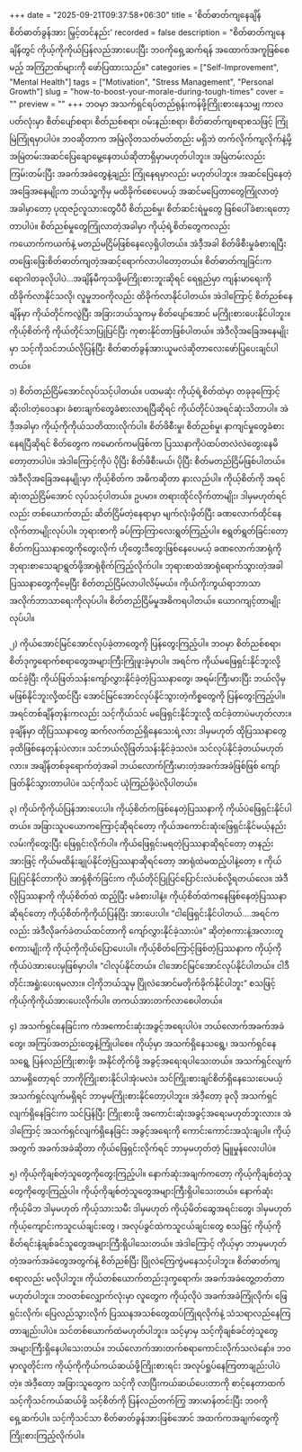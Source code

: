 +++
date = "2025-09-21T09:37:58+06:30"
title = 'စိတ်ဓာတ်ကျနေချိန် စိတ်ဓာတ်ခွန်အား မြှင့်တင်နည်း'
recorded = false
description = "စိတ်ဓာတ်ကျနေချိန်တွင် ကိုယ့်ကိုကိုယ်ပြန်လည်အားပေးပြီး ဘဝကိုရှေ့ဆက်ရန် အထောက်အကူဖြစ်စေမည့် အကြံဉာဏ်များကို ဖော်ပြထားသည်။"
categories = ["Self-Improvement", "Mental Health"]
tags = ["Motivation", "Stress Management", "Personal Growth"]
slug = "how-to-boost-your-morale-during-tough-times"
cover = ""
preview = ""
+++
ဘဝမှာ အသက်ရှင်ရပ်တည်ရုန်းကန်ဖို့ကြိုးစားနေသမျှ ကာလပတ်လုံးမှာ စိတ်ပျော်စရာ၊ စိတ်ညစ်စရာ၊ ဝမ်းနည်းစရာ၊ စိတ်ဓာတ်ကျစရာစသဖြင့် ကြုံမြဲကြုံရမှာပါပဲ။ ဘဝဆိုတာက အမြဲလိုတသတ်မတ်တည်း မရှိဘဲ တက်လိုက်ကျလိုက်နဲ့မို့ အမြဲတမ်းအဆင်ပြေချောမွေ့နေတယ်ဆိုတာရှိမှာမဟုတ်ပါဘူး။ အမြဲတမ်းလည်း ကြမ်းတမ်းပြီး အခက်အခဲတွေနဲ့ချည်း ကြုံနေရမှာလည်း မဟုတ်ပါဘူး။ အဆင်ပြေနေတဲ့အခြေအနေမျိုးက ဘယ်သူ့ကိုမှ မထိခိုက်စေပေမယ့် အဆင်မပြေတာတွေကြုံလာတဲ့အခါမှာတော့ ပုထုဇဉ်လူသားတွေပီပီ စိတ်ညစ်မှု၊ စိတ်ဆင်းရဲမှုတွေ ဖြစ်ပေါ်ခံစားရတော့တာပါပဲ။
စိတ်ညစ်မှုတွေကြုံလာတဲ့အခါမှာ ကိုယ့်ရဲ့စိတ်တွေကလည်း ကယောက်ကယက်နဲ့ မတည်မငြိမ်ဖြစ်နေလေ့ရှိပါတယ်။ အဲဒီ့အခါ စိတ်ဖိစီးမှုခံစားရပြီး တဖြေးဖြေးစိတ်ဓာတ်ကျတဲ့အဆင့်ရောက်လာပါတော့တယ်။ စိတ်ဓာတ်ကျခြင်းက ရောဂါတခုလိုပါပဲ…အချိန်မီကုသဖို့မကြိုးစားဘူးဆိုရင် ရေရှည်မှာ ကျန်းမာရေးကိုထိခိုက်လာနိုင်သလို၊ လူမှုဘဝကိုလည်း ထိခိုက်လာနိုင်ပါတယ်။ အဲဒါကြောင့် စိတ်ညစ်နေချိန်မှာ ကိုယ်တိုင်ကလွဲပြီး အခြားဘယ်သူကမှ စိတ်ပျော်အောင် မကြိုးစားပေးနိုင်ပါဘူး။ ကိုယ့်စိတ်ကို ကိုယ်တိုင်သာပြုပြင်ပြီး ကုစားနိုင်တာဖြစ်ပါတယ်။ အဲဒီလိုအခြေအနေမျိုးမှာ သင့်ကိုသင်ဘယ်လိုပြန်ပြီး စိတ်ဓာတ်ခွန်အားယူမလဲဆိုတာလေးဖော်ပြပေးချင်ပါတယ်။

၁) စိတ်တည်ငြိမ်အောင်လုပ်သင့်ပါတယ်။
ပထမဆုံး ကိုယ့်ရဲ့စိတ်ထဲမှာ တခုခုကြောင့် ဆိုးဝါးတဲ့ဝေဒနာ၊ ခံစားချက်တွေခံစားလာရပြီဆိုရင် ကိုယ်တိုင်ပဲအရင်ဆုံးသိတာပါ။ အဲဒီ့အခါမှာ ကိုယ့်ကိုကိုယ်သတိထားလိုက်ပါ။ စိတ်ဖိစီးမှု၊ စိတ်ညစ်မှု၊ နာကျင်မှုတွေခံစားနေရပြီဆိုရင် စိတ်တွေက ကမောက်ကမဖြစ်ကာ ပြဿနာကိုပဲထပ်တလဲလဲတွေးနေမိတော့တာပါပဲ။ အဲဒါကြောင့်ကိုပဲ ပိုပြီး စိတ်ဖိစီးမယ်၊ ပိုပြီး စိတ်မတည်ငြိမ်ဖြစ်ပါတယ်။ အဲဒီလိုအခြေအနေမျိုးမှာ ကိုယ့်စိတ်က အဓိကဆိုတာ နားလည်ပါ။ ကိုယ့်စိတ်ကို အရင်ဆုံးတည်ငြိမ်အောင် လုပ်သင့်ပါတယ်။ ဥပမာ။ တရားထိုင်လိုက်တာမျိုး၊ ဒါမှမဟုတ်ရင်လည်း တစ်ယောက်တည်း ဆိတ်ငြိမ်တဲ့နေရာမှာ မျက်လုံးမှိတ်ပြီး ခဏလောက်ထိုင်နေလိုက်တာမျိုးလုပ်ပါ။ ဘုရားစာကို ခပ်ကြာကြာလေးရွတ်ကြည့်ပါ။ စရွတ်ရွတ်ခြင်းတော့ စိတ်ကပြဿနာတွေကိုတွေးလိုက် ဟိုတွေးဒီတွေးဖြစ်နေပေမယ့် ခဏလောက်အာရုံကို ဘုရားစာသေချာရွတ်ဖို့အာရုံစိုက်ကြည့်လိုက်ပါ။ ဘုရားစာထဲအာရုံရောက်သွားတဲ့အခါ ပြဿနာတွေကိုမေ့ပြီး စိတ်တည်ငြိမ်လာပါလိမ့်မယ်။ ကိုယ်ကိုးကွယ်ရာဘာသာအလိုက်ဘာသာရေးကိုလုပ်ပါ။ စိတ်တည်ငြိမ်မှုအဓိကရပါတယ်။ ယောဂကျင့်တာမျိုးလုပ်ပါ။

၂) ကိုယ်အောင်မြင်အောင်လုပ်ခဲ့တာတွေကို ပြန်တွေးကြည့်ပါ။
ဘဝမှာ စိတ်ညစ်စရာ၊ စိတ်ဒုက္ခရောက်စရာတွေအများကြီးကြုံဖူးခဲ့မှာပါ။ အရင်က ကိုယ်မဖြေရှင်းနိုင်ဘူးလို့ ထင်ခဲ့ပြီး ကိုယ်ဖြတ်သန်းကျော်လွှားနိုင်ခဲ့တဲ့ပြဿနာတွေ၊ အရမ်းကြီးမားပြီး ဘယ်လိုမှ မဖြစ်နိုင်ဘူးလို့ထင်ပြီး အောင်မြင်အောင်လုပ်နိုင်သွားတဲ့ကိစ္စတွေကို ပြန်တွေးကြည့်ပါ။ အရင်တစ်ချိန်တုန်းကလည်း သင့်ကိုယ်သင် မဖြေရှင်းနိုင်ဘူးလို့ ထင်ခဲ့တာပဲမဟုတ်လား။ ခုချိန်မှာ ထိုပြဿနာတွေ ဆက်လက်တည်ရှိနေသေးရဲ့လား ဒါမှမဟုတ် ထိုပြဿနာတွေ ခုထိဖြစ်နေတုန်းပဲလား။ သင်ဘယ်လိုဖြတ်သန်းနိုင်ခဲ့သလဲ။ သင်လုပ်နိုင်ခဲ့တယ်မဟုတ်လား။ အချိန်တစ်ခုရောက်တဲ့အခါ ဘယ်လောက်ကြီးမားတဲ့အခက်အခဲဖြစ်ဖြစ် ကျော်ဖြတ်နိုင်သွားတာပါပဲ။ သင့်ကိုသင် ယုံကြည်ဖို့ပဲလိုပါတယ်။

၃) ကိုယ်ကိုကိုယ်ပြန်အားပေးပါ။
ကိုယ့်စိတ်ကဖြစ်နေတဲ့ပြဿနာကို ကိုယ်ပဲဖြေရှင်းနိုင်ပါတယ်။ အခြားသူပယောကကြောင့်ဆိုရင်တော့ ကိုယ်အကောင်းဆုံးဖြေရှင်းနိုင်မယ့်နည်းလမ်းကိုတွေးပြီး ဖြေရှင်းလိုက်ပါ။ ကိုယ်ဖြေရှင်းမရတဲ့ပြဿနာဆိုရင်တော့ တနည်းအားဖြင့် ကိုယ်မထိန်းချုပ်နိုင်တဲ့ပြဿနာဆိုရင်တော့ အာရုံထဲမထည့်ပါနဲ့တော့ ။ ကိုယ်ပြုပြင်နိုင်တာကိုပဲ အာရုံစိုက်ခြင်းက ကိုယ်တိုင်ပြုပြင်ပြောင်းလဲပစ်လို့ရတယ်လေ။ အဲဒီလိုပြဿနာကို ကိုယ့်စိတ်ထဲ ထည့်ပြီး မခံစားပါနဲ့။ ကိုယ့်စိတ်ထဲကနေဖြစ်နေတဲ့ပြဿနာဆိုရင်တော့ ကိုယ့်စိတ်ကိုကိုယ်ပြန်ပြီး အားပေးပါ။ “ငါဖြေရှင်းနိုင်ပါတယ်….အရင်ကလည်း အဲဒီလိုခက်ခဲတယ်ထင်တာကို ကျော်လွှားနိုင်ခဲ့သားပဲ။” ဆိုတဲ့စကားနဲ့အလားတူစကားမျိုးကို ကိုယ့်ကိုကိုယ်ပြောပေးပါ။ ကိုယ့်စိတ်ကြောင့်ဖြစ်တဲ့ပြဿနာက ကိုယ့်ကိုကိုယ်ပဲအားပေးမှဖြစ်မှာပါ။ “ငါလုပ်နိုင်တယ်။ ငါအောင်မြင်အောင်လုပ်နိုင်ပါတယ်။ ငါဒီတိုင်းအရှုံးပေးရမလား။ ငါ့ကိုဘယ်သူမှ ပြိုလဲအောင်မတိုက်ခိုက်နိုင်ပါဘူး” စသဖြင့် ကိုယ့်ကိုကိုယ်အားပေးလိုက်ပါ။ တကယ်အားတက်လာစေပါတယ်။

၄) အသက်ရှင်နေခြင်းက ကံအကောင်းဆုံးအခွင့်အရေးပါပဲ။
ဘယ်လောက်အခက်အခဲတွေ၊ အကြပ်အတည်းတွေနဲ့ကြုံပါစေ။ ကိုယ့်မှာ အသက်ရှိနေသရွေ့၊ အသက်ရှင်နေသရွေ့ ပြန်လည်ကြိုးစားဖို့၊ အနိုင်တိုက်ဖို့ အခွင့်အရေးရပါသေးတယ်။ အသက်ရှင်လျက်သာမရှိတော့ရင် ဘာကိုကြိုးစားနိုင်ပါအုံးမလဲ။ သင်ကြိုးစားချင်စိတ်ရှိနေသေးပေမယ့် အသက်ရှင်လျက်မရှိရင် ဘာမှမကြိုးစားနိုင်တော့ပါဘူး။ အဲဒီ့တော့ ခုလို အသက်ရှင်လျက်ရှိနေခြင်းက သင်ပြန်ပြီး ကြိုးစားဖို့ အကောင်းဆုံးအခွင့်အရေးမဟုတ်ဘူးလား။ အဲဒါကြောင့် အသက်ရှင်လျက်ရှိနေခြင်း အခွင့်အရေးကို ကောင်းကောင်းအသုံးချပါ။ ကိုယ့်အတွက် အခက်အခဲဆိုတာ ကိုယ်ဖြေရှင်းလိုက်ရင် ဘာမှမဟုတ်တဲ့ မြူမှုန်လေးပါပဲ။

၅) ကိုယ့်ကိုချစ်တဲ့သူတွေကိုတွေးကြည့်ပါ။
နောက်ဆုံးအချက်ကတော့ ကိုယ့်ကိုချစ်တဲ့သူတွေကိုတွေးကြည့်ပါ။ ကိုယ့်ကိုချစ်တဲ့သူတွေအများကြီးရှိပါသေးတယ်။ နောက်ဆုံး ကိုယ့်မိဘ ဒါမှမဟုတ် ကိုယ့်သားသမီး ဒါမှမဟုတ် ကိုယ့်မိတ်ဆွေအရင်းတွေ၊ ဒါမှမဟုတ် ကိုယ့်ကျောင်းကသူငယ်ချင်းတွေ ၊ အလုပ်ခွင်ထဲကသူငယ်ချင်းတွေ စသဖြင့် ကိုယ့်ကို စိတ်ရင်းနဲ့ချစ်ခင်သူတွေအများကြီးရှိပါသေးတယ်။ အဲဒါကြောင့် ကိုယ့်မှာ ဘာမှမဟုတ်တဲ့အခက်အခဲတွေအတွက်နဲ့ စိတ်ညစ်ပြီး ပြိုလဲကြေကွဲမနေသင့်ပါဘူး။ စိတ်ဓာတ်ကျစရာလည်း မလိုပါဘူး။ ကိုယ်တစ်ယောက်တည်းဒုက္ခရောက်၊ အခက်အခဲတွေ့တတ်တာမဟုတ်ပါဘူး။ ဘဝတစ်လျှောက်လုံးမှာ လူတွေက ကိုယ့်လိုပဲ အခက်အခဲကြုံလိုက်၊ ဖြေရှင်းလိုက်၊ ပြေလည်သွားလိုက် ပြဿနအသစ်တွေထပ်ကြုံရလိုက်နဲ့ သံသရာလည်နေကြတာချည်းပါပဲ။ သင်တစ်ယောက်ထဲမဟုတ်ပါဘူး။ သင့်မှာမှ သင့်ကိုချစ်ခင်တဲ့သူတွေအများကြီးရှိနေပါသေးတယ်။ ဘယ်လောက်အားတက်စရာကောင်းလိုက်သလဲနော်။
ဘဝမှာလူတိုင်းက ကိုယ့်ကိုကိုယ်ကယ်ဆယ်ဖို့ကြိုးစားရင်း အလုပ်ရှုပ်နေကြတာချည်းပါပဲတဲ့။ အဲဒီ့တော့ အခြားသူတွေက သင့်ကို လာပြီးကယ်ဆယ်ပေးတာကို စာင့်နေတာထက် သင့်ကိုသင်ကယ်ဆယ်ဖို့ သင့်စိတ်ကို ပြန်လည်တက်ကြွ အားမာန်တင်းပြီး ဘဝကိုရှေ့ဆက်ပါ။ သင့်ကိုသင်သာ စိတ်ဓာတ်ခွန်အားဖြစ်အောင် အထက်ကအချက်တွေကိုကြိုးစားကြည့်လိုက်ပါ။ 
